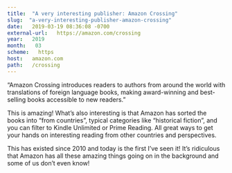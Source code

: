 ```yaml
---
title:  "A very interesting publisher: Amazon Crossing" 
slug:  "a-very-interesting-publisher-amazon-crossing" 
date:   2019-03-19 08:36:08 -0700 
external-url:   https://amazon.com/crossing 
year:   2019 
month:   03 
scheme:   https 
host:   amazon.com 
path:   /crossing 
---
```


“Amazon Crossing introduces readers to authors from around the world with translations of foreign language books, making award-winning and best-selling books accessible to new readers.”

This is amazing! What’s also interesting is that Amazon has sorted the books into “from countries”, typical categories like “historical fiction”, and you can filter to Kindle Unlimited or Prime Reading. All great ways to get your hands on interesting reading from other countries and perspectives.

This has existed since 2010 and today is the first I’ve seen it! It’s ridiculous that Amazon has all these amazing things going on in the background and some of us don’t even know! 